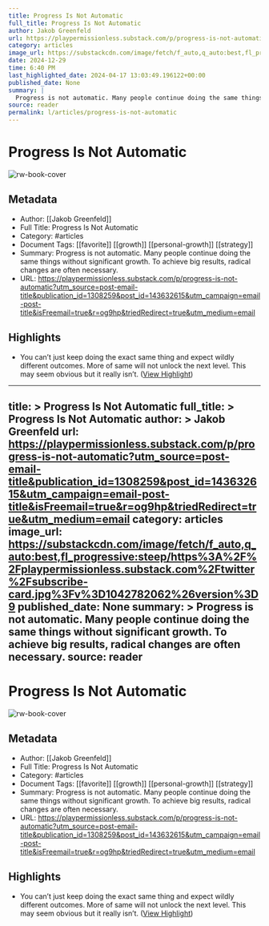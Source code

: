 ```yaml
---
title: Progress Is Not Automatic
full_title: Progress Is Not Automatic
author: Jakob Greenfeld
url: https://playpermissionless.substack.com/p/progress-is-not-automatic?utm_source=post-email-title&publication_id=1308259&post_id=143632615&utm_campaign=email-post-title&isFreemail=true&r=og9hp&triedRedirect=true&utm_medium=email
category: articles
image_url: https://substackcdn.com/image/fetch/f_auto,q_auto:best,fl_progressive:steep/https%3A%2F%2Fplaypermissionless.substack.com%2Ftwitter%2Fsubscribe-card.jpg%3Fv%3D1042782062%26version%3D9
date: 2024-12-29
time: 6:40 PM
last_highlighted_date: 2024-04-17 13:03:49.196122+00:00
published_date: None
summary: |
  Progress is not automatic. Many people continue doing the same things without significant growth. To achieve big results, radical changes are often necessary.
source: reader
permalink: l/articles/progress-is-not-automatic
---
```

# Progress Is Not Automatic

![rw-book-cover](https://substackcdn.com/image/fetch/f_auto,q_auto:best,fl_progressive:steep/https%3A%2F%2Fplaypermissionless.substack.com%2Ftwitter%2Fsubscribe-card.jpg%3Fv%3D1042782062%26version%3D9)

## Metadata
- Author: [[Jakob Greenfeld]]
- Full Title: Progress Is Not Automatic
- Category: #articles
- Document Tags: [[favorite]] [[growth]] [[personal-growth]] [[strategy]] 
- Summary: Progress is not automatic. Many people continue doing the same things without significant growth. To achieve big results, radical changes are often necessary.
- URL: https://playpermissionless.substack.com/p/progress-is-not-automatic?utm_source=post-email-title&publication_id=1308259&post_id=143632615&utm_campaign=email-post-title&isFreemail=true&r=og9hp&triedRedirect=true&utm_medium=email

## Highlights
- You can’t just keep doing the exact same thing and expect wildly different outcomes.
  More of same will not unlock the next level.
  This may seem obvious but it really isn’t. ([View Highlight](https://read.readwise.io/read/01hvp2g0j5x5199p8ngc7hy2wr))


---
title: >
  Progress Is Not Automatic
full_title: >
  Progress Is Not Automatic
author: >
  Jakob Greenfeld
url: https://playpermissionless.substack.com/p/progress-is-not-automatic?utm_source=post-email-title&publication_id=1308259&post_id=143632615&utm_campaign=email-post-title&isFreemail=true&r=og9hp&triedRedirect=true&utm_medium=email
category: articles
image_url: https://substackcdn.com/image/fetch/f_auto,q_auto:best,fl_progressive:steep/https%3A%2F%2Fplaypermissionless.substack.com%2Ftwitter%2Fsubscribe-card.jpg%3Fv%3D1042782062%26version%3D9
published_date: None
summary: >
  Progress is not automatic. Many people continue doing the same things without significant growth. To achieve big results, radical changes are often necessary.
source: reader
---
# Progress Is Not Automatic

![rw-book-cover](https://substackcdn.com/image/fetch/f_auto,q_auto:best,fl_progressive:steep/https%3A%2F%2Fplaypermissionless.substack.com%2Ftwitter%2Fsubscribe-card.jpg%3Fv%3D1042782062%26version%3D9)

## Metadata
- Author: [[Jakob Greenfeld]]
- Full Title: Progress Is Not Automatic
- Category: #articles
- Document Tags: [[favorite]] [[growth]] [[personal-growth]] [[strategy]] 
- Summary: Progress is not automatic. Many people continue doing the same things without significant growth. To achieve big results, radical changes are often necessary.
- URL: https://playpermissionless.substack.com/p/progress-is-not-automatic?utm_source=post-email-title&publication_id=1308259&post_id=143632615&utm_campaign=email-post-title&isFreemail=true&r=og9hp&triedRedirect=true&utm_medium=email

## Highlights
- You can’t just keep doing the exact same thing and expect wildly different outcomes.
  More of same will not unlock the next level.
  This may seem obvious but it really isn’t. ([View Highlight](https://read.readwise.io/read/01hvp2g0j5x5199p8ngc7hy2wr))


